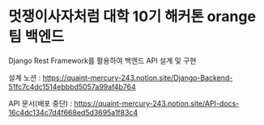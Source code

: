 # 멋쟁이사자처럼 대학 10기 해커톤 orange 팀 백엔드

Django Rest Framework를 활용하여 백엔드 API 설계 및 구현

설계 노션 : https://quaint-mercury-243.notion.site/Django-Backend-51fc7c4dc1514ebbbd5057a99af4b764

API 문서(배포 중단) : https://quaint-mercury-243.notion.site/API-docs-16c4dc134c7d4f668ed5d3695a1f83c4
